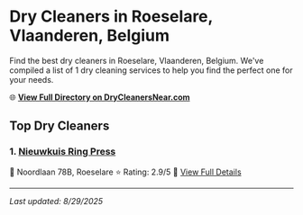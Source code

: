 # Dry Cleaners in Roeselare, Vlaanderen, Belgium

Find the best dry cleaners in Roeselare, Vlaanderen, Belgium. We've compiled a list of 1 dry cleaning services to help you find the perfect one for your needs.

🌐 **[View Full Directory on DryCleanersNear.com](https://drycleanersnear.com/city/Belgium/Vlaanderen/Roeselare)**

## Top Dry Cleaners

### 1. [Nieuwkuis Ring Press](https://drycleanersnear.com/dryCleaner/68ae6805c95ff2c6096b1c70/nieuwkuis-ring-press)
📍 Noordlaan 78B, Roeselare
⭐ Rating: 2.9/5
🔗 [View Full Details](https://drycleanersnear.com/dryCleaner/68ae6805c95ff2c6096b1c70/nieuwkuis-ring-press)


---

*Last updated: 8/29/2025*

